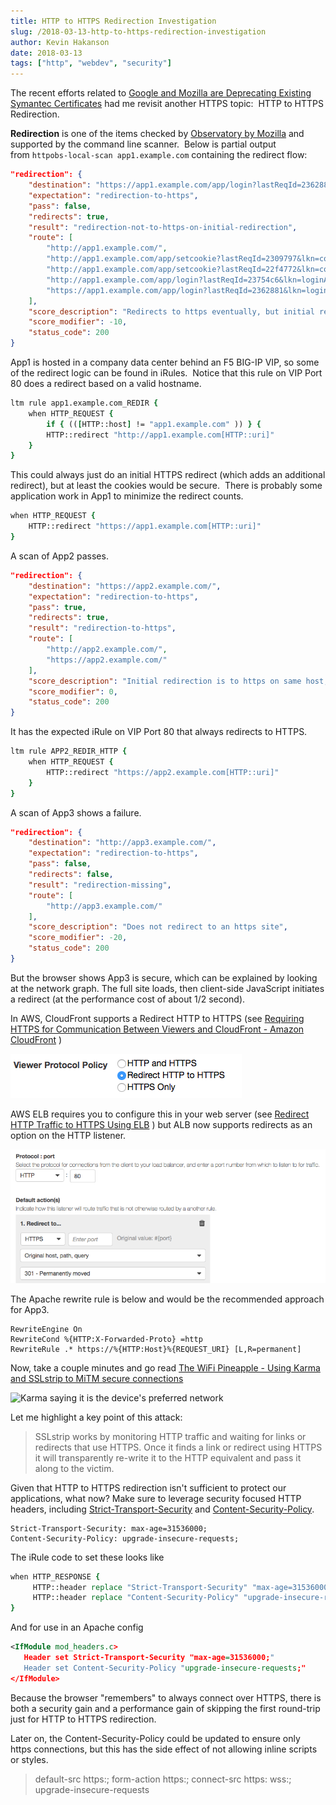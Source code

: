 ```yaml
---
title: HTTP to HTTPS Redirection Investigation
slug: /2018-03-13-http-to-https-redirection-investigation
author: Kevin Hakanson
date: 2018-03-13
tags: ["http", "webdev", "security"]
---
```

The recent efforts related to [Google and Mozilla are Deprecating Existing Symantec Certificates](https://blog.qualys.com/ssllabs/2017/09/26/google-and-mozilla-deprecating-existing-symantec-certificates) had me revisit another HTTPS topic:  HTTP to HTTPS Redirection.

**Redirection** is one of the items checked by [Observatory by Mozilla](https://observatory.mozilla.org/) and supported by the command line scanner.  Below is partial output from `httpobs-local-scan app1.example.com` containing the redirect flow:

```json
"redirection": {
    "destination": "https://app1.example.com/app/login?lastReqId=2362881&lkn=loginAllParms",
    "expectation": "redirection-to-https",
    "pass": false,
    "redirects": true,
    "result": "redirection-not-to-https-on-initial-redirection",
    "route": [
        "http://app1.example.com/",
        "http://app1.example.com/app/setcookie?lastReqId=2309797&lkn=cookieSetMachine",
        "http://app1.example.com/app/setcookie?lastReqId=22f4772&lkn=cookieSetMachine&noCookie=on",
        "http://app1.example.com/app/login?lastReqId=23754c6&lkn=loginAllParms",
        "https://app1.example.com/app/login?lastReqId=2362881&lkn=loginAllParms"
    ],
    "score_description": "Redirects to https eventually, but initial redirection is to another http URL",
    "score_modifier": -10,
    "status_code": 200
}
```

App1 is hosted in a company data center behind an F5 BIG-IP VIP, so some of the redirect logic can be found in iRules.  Notice that this rule on VIP Port 80 does a redirect based on a valid hostname.

```tcl
ltm rule app1.example.com_REDIR {
    when HTTP_REQUEST {
        if { (([HTTP::host] != "app1.example.com" )) } {
        HTTP::redirect "http://app1.example.com[HTTP::uri]"
    }
}
```

This could always just do an initial HTTPS redirect (which adds an additional redirect), but at least the cookies would be secure.  There is probably some application work in App1 to minimize the redirect counts.

```tcl
when HTTP_REQUEST {
    HTTP::redirect "https://app1.example.com[HTTP::uri]"
}
```

A scan of App2 passes.

```json
"redirection": {
    "destination": "https://app2.example.com/",
    "expectation": "redirection-to-https",
    "pass": true,
    "redirects": true,
    "result": "redirection-to-https",
    "route": [
        "http://app2.example.com/",
        "https://app2.example.com/"
    ],
    "score_description": "Initial redirection is to https on same host, final destination is https",
    "score_modifier": 0,
    "status_code": 200
}
```

It has the expected iRule on VIP Port 80 that always redirects to HTTPS.

```tcl
ltm rule APP2_REDIR_HTTP {
    when HTTP_REQUEST {
        HTTP::redirect "https://app2.example.com[HTTP::uri]"
    }
}
```

A scan of App3 shows a failure.

```json
"redirection": {
    "destination": "http://app3.example.com/",
    "expectation": "redirection-to-https",
    "pass": false,
    "redirects": false,
    "result": "redirection-missing",
    "route": [
        "http://app3.example.com/"
    ],
    "score_description": "Does not redirect to an https site",
    "score_modifier": -20,
    "status_code": 200
}
```

But the browser shows App3 is secure, which can be explained by looking at the network graph. The full site loads, then client-side JavaScript initiates a redirect (at the performance cost of about 1/2 second).

In AWS, CloudFront supports a Redirect HTTP to HTTPS (see [Requiring HTTPS for Communication Between Viewers and CloudFront - Amazon CloudFront](https://docs.aws.amazon.com/AmazonCloudFront/latest/DeveloperGuide/using-https-viewers-to-cloudfront.html) )

![](images/pastedImage_27.png)

AWS ELB requires you to configure this in your web server (see [Redirect HTTP Traffic to HTTPS Using ELB](https://aws.amazon.com/premiumsupport/knowledge-center/redirect-http-https-elb/) ) but ALB now supports redirects as an option on the HTTP listener.

![](images/pastedImage_65.png)

The Apache rewrite rule is below and would be the recommended approach for App3.

```
RewriteEngine On
RewriteCond %{HTTP:X-Forwarded-Proto} =http
RewriteRule .* https://%{HTTP:Host}%{REQUEST_URI} [L,R=permanent]
```

Now, take a couple minutes and go read [The WiFi Pineapple - Using Karma and SSLstrip to MiTM secure connections](https://scotthelme.co.uk/wifi-pineapple-karma-sslstrip/)  

![Karma saying it is the device's preferred network](https://www.troyhunt.com/content/images/2016/02/31233122are-you-my-network3.jpg)

Let me highlight a key point of this attack:

> SSLstrip works by monitoring HTTP traffic and waiting for links or redirects that use HTTPS. Once it finds a link or redirect using HTTPS it will transparently re-write it to the HTTP equivalent and pass it along to the victim.

Given that HTTP to HTTPS redirection isn't sufficient to protect our applications, what now? Make sure to leverage security focused HTTP headers, including [Strict-Transport-Security](https://developer.mozilla.org/en-US/docs/Web/HTTP/Headers/Strict-Transport-Security) and [Content-Security-Policy](https://developer.mozilla.org/en-US/docs/Web/HTTP/Headers/Content-Security-Policy).

```
Strict-Transport-Security: max-age=31536000;
Content-Security-Policy: upgrade-insecure-requests;
```

The iRule code to set these looks like

```tcl
when HTTP_RESPONSE {
     HTTP::header replace "Strict-Transport-Security" "max-age=31536000;"
     HTTP::header replace "Content-Security-Policy" "upgrade-insecure-requests;"
}
```

And for use in an Apache config

```xml
<IfModule mod_headers.c>
   Header set Strict-Transport-Security "max-age=31536000;"
   Header set Content-Security-Policy "upgrade-insecure-requests;"
</IfModule>
```

Because the browser "remembers" to always connect over HTTPS, there is both a security gain and a performance gain of skipping the first round-trip just for HTTP to HTTPS redirection.

Later on, the Content-Security-Policy could be updated to ensure only https connections, but this has the side effect of not allowing inline scripts or styles.

> default-src https:; form-action https:; connect-src https: wss:; upgrade-insecure-requests